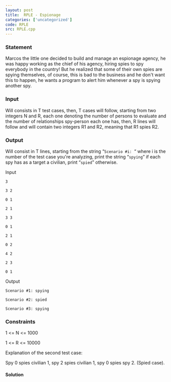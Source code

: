 ```yaml
---
layout: post
title:  RPLE - Espionage
categories: ['uncategorized']
code: RPLE
src: RPLE.cpp
---
```


### **Statement**

Marcos the little one decided to build and manage an espionage agency, he was
happy working as the chief of his agency, hiring spies to spy everybody in the
country! But he realized that some of their own spies are spying themselves,
of course, this is bad to the business and he don't want this to happen, he
wants a program to alert him whenever a spy is spying another spy.

### Input

Will consists in T test cases, then, T cases will follow, starting from two
integers N and R, each one denoting the number of persons to evaluate and the
number of relationships spy-person each one has, then, R lines will follow and
will contain two integers R1 and R2, meaning that R1 spies R2.

### Output

Will consist in T lines, starting from the string “`Scenario #i: `“ where i is
the number of the test case you're analyzing, print the string “`spying`” if
each spy has as a target a civilian, print “`spied`” otherwise.

Input

    
    
    3
    3 2
    0 1
    2 1
    3 3
    0 1
    2 1
    0 2
    4 2
    2 3
    0 1

Output

    
    
    Scenario #1: spying
    Scenario #2: spied
    Scenario #3: spying

### Constraints

1 <= N <= 1000

1 <= R <= 10000

Explanation of the second test case:

Spy 0 spies civilian 1, spy 2 spies civilian 1, spy 0 spies spy 2. (Spied
case).



#### **Solution**



